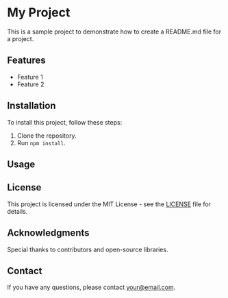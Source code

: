 # My Project

This is a sample project to demonstrate how to create a README.md file for a project.

## Features

- Feature 1
- Feature 2

## Installation

To install this project, follow these steps:

1. Clone the repository.
2. Run `npm install`.

## Usage

## License

This project is licensed under the MIT License - see the [LICENSE](LICENSE) file for details.

## Acknowledgments

Special thanks to contributors and open-source libraries.

## Contact

If you have any questions, please contact [your@email.com](mailto:your@email.com).
